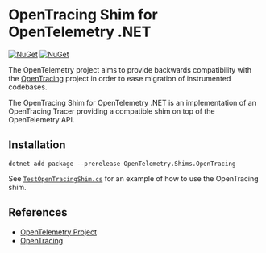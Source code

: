 # OpenTracing Shim for OpenTelemetry .NET

[![NuGet](https://img.shields.io/nuget/v/OpenTelemetry.Shims.OpenTracing.svg)](https://www.nuget.org/packages/OpenTelemetry.Shims.OpenTracing)
[![NuGet](https://img.shields.io/nuget/dt/OpenTelemetry.Shims.OpenTracing.svg)](https://www.nuget.org/packages/OpenTelemetry.Shims.OpenTracing)

The OpenTelemetry project aims to provide backwards compatibility with the
[OpenTracing](https://opentracing.io) project in order to ease migration of
instrumented codebases.

The OpenTracing Shim for OpenTelemetry .NET is an implementation of an
OpenTracing Tracer providing a compatible shim on top of the OpenTelemetry API.

## Installation

```shell
dotnet add package --prerelease OpenTelemetry.Shims.OpenTracing
```

See
[`TestOpenTracingShim.cs`](../../examples/Console/TestOpenTracingShim.cs)
for an example of how to use the OpenTracing shim.

## References

* [OpenTelemetry Project](https://opentelemetry.io/)
* [OpenTracing](https://opentracing.io)
